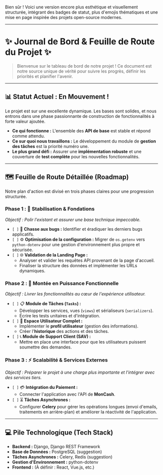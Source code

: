 Bien sûr \! Voici une version encore plus esthétique et visuellement structurée, intégrant des badges de statut, plus d'emojis thématiques et une mise en page inspirée des projets open-source modernes.

-----

# ✨ Journal de Bord & Feuille de Route du Projet ✨

> Bienvenue sur le tableau de bord de notre projet \! Ce document est notre source unique de vérité pour suivre les progrès, définir les priorités et planifier l'avenir.

-----

## 📊 Statut Actuel : En Mouvement \!

Le projet est sur une excellente dynamique. Les bases sont solides, et nous entrons dans une phase passionnante de construction de fonctionnalités à forte valeur ajoutée.

  * **Ce qui fonctionne :** L'ensemble des **API de base** est stable et répond comme attendu.
  * **Ce sur quoi nous travaillons :** Le développement du module de **gestion des tâches** est la priorité numéro une.
  * **Le plus grand défi :** Assurer une **implémentation robuste** et une couverture de **test complète** pour les nouvelles fonctionnalités.

-----

## 🗺️ Feuille de Route Détaillée (Roadmap)

Notre plan d'action est divisé en trois phases claires pour une progression structurée.

### Phase 1 : 🧱 Stabilisation & Fondations

*Objectif : Polir l'existant et assurer une base technique impeccable.*

  * `[ ]` 🐛 **Chasse aux bugs :** Identifier et éradiquer les derniers bugs applicatifs.
  * `[ ]` ⚙️ **Optimisation de la configuration :** Migrer de `os.getenv` vers `python-dotenv` pour une gestion d'environnement plus propre et sécurisée.
  * `[ ]` 🌐 **Validation de la Landing Page :**
      * Analyser et valider les requêtes API provenant de la page d'accueil.
      * Finaliser la structure des données et implémenter les URLs dynamiques.

### Phase 2 : 🚀 Montée en Puissance Fonctionnelle

*Objectif : Livrer les fonctionnalités au cœur de l'expérience utilisateur.*

  * `[ ]` 📋 **Module de Tâches (`Tasks`) :**
      * Développer les services, vues (`views`) et sérialiseurs (`serializers`).
      * Écrire les tests unitaires et d'intégration.
  * `[ ]` 👤 **Espace Utilisateur Complet :**
      * Implémenter le **profil utilisateur** (gestion des informations).
      * Créer l'**historique** des actions et des tâches.
  * `[ ]` 📞 **Module de Support Client (SAV) :**
      * Mettre en place une interface pour que les utilisateurs puissent soumettre des demandes.

### Phase 3 : ⚡ Scalabilité & Services Externes

*Objectif : Préparer le projet à une charge plus importante et l'intégrer avec des services tiers.*

  * `[ ]` 💳 **Intégration du Paiement :**
      * Connecter l'application avec l'API de **MonCash**.
  * `[ ]` ⏳ **Tâches Asynchrones :**
      * Configurer **Celery** pour gérer les opérations longues (envoi d'emails, traitements en arrière-plan) et améliorer la réactivité de l'application.

-----

## 💻 Pile Technologique (Tech Stack)

  * **Backend :** Django, Django REST Framework
  * **Base de Données :** PostgreSQL (suggestion)
  * **Tâches Asynchrones :** Celery, Redis (suggestion)
  * **Gestion d'Environnement :** python-dotenv
  * **Frontend :** (À définir : React, Vue.js, etc.)